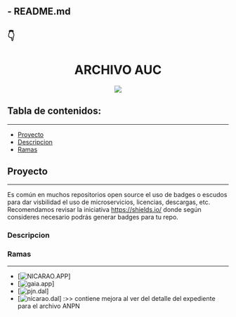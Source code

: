 ## - README.md

## 👇


<h1 align="center"> ARCHIVO AUC </h1>
<p align="center"> </p>
<p align="center"><img src="https://www.webdevelopersnotes.com/wp-content/uploads/create-a-simple-home-page.png"/></p> 

## Tabla de contenidos:
---
- [Proyecto](#Proyecto)
- [Descripcion](#Descripcion)
- [Ramas](#Ramas)

## Proyecto
---
Es común en muchos repositorios open source el uso de badges o escudos para dar visbilidad el uso de microservicios, licencias, descargas, etc. Recomendamos revisar la iniciativa https://shields.io/ donde según consideres necesario podrás generar badges para tu repo. 

### Descripcion



### Ramas
---
- [![NICARAO.APP](http://cronos.poderjudicial.gob.ni/nicarao/nicarao.app/-/tree/FORMACION.2023.ISSUE.REV/Nicarao.App/Nicarao.App)]
- [![gaia.app](http://cronos.poderjudicial.gob.ni/dgtic/Gaia.App/-/tree/master_dicea_lb?ref_type=heads)]
- [![pjn.dal](http://cronos.poderjudicial.gob.ni/secretaria-csj/PJN.Dal/-/tree/1-dseta-huris?ref_type=heads)]
- [![nicarao.dal](origin/AUC.2023.vdes.1)] :>> contiene mejora al ver del detalle del expediente para el archivo ANPN





